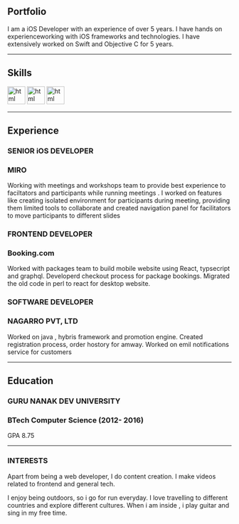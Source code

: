 ## Portfolio

I am a iOS Developer with an experience of over 5 years. I have hands on experienceworking with iOS frameworks and technologies. I have extensively worked on Swift and Objective C for 5 years.

---

## Skills

<p align='left'>
    <img src='https://img.icons8.com/color/344/swift.png' alt="html" width="40" height="40">
    <img src='https://img.icons8.com/color/344/swiftui.png' alt="html" width="40" height="40">
  <img src='https://img.icons8.com/color/344/python--v1.png' alt="html" width="40" height="40">
</p>

---

## Experience

### **SENIOR iOS DEVELOPER**
### MIRO

Working with meetings and workshops team to provide best experience to faciltators and participants while running meetings . I worked on features like creating isolated environment for participants during meeting, providing them limited tools to collaborate and created navigation panel for facilitators to move participants to different slides

### **FRONTEND DEVELOPER**
### Booking.com

Worked with packages team to build mobile website using React, typsecript and graphql. Developerd checkout process for package bookings. Migrated the old code in perl to react for desktop website.

### **SOFTWARE DEVELOPER**
### NAGARRO PVT, LTD

Worked on java , hybris framework and promotion engine. Created registration process, order hostory for amway. Worked on emil notifications service for customers

---

## Education

### **GURU NANAK DEV UNIVERSITY**
### BTech Computer Science (2012- 2016)
GPA 8.75

---

### INTERESTS
Apart from being a web developer, I do content creation. I make videos related to frontend and general tech.

I enjoy being outdoors, so i go for run everyday. I love travelling to different countries and explore different cultures. When i am inside , i play guitar and sing in my free time.
